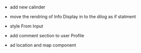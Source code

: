 
* add new  calinder 

 * move the rendring of Info Display in to the dilog as if statment 
 
* style From Input 

* add comment section to user Profile 

*  ad location and map component
